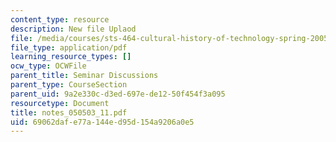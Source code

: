 ```yaml
---
content_type: resource
description: New file Uplaod
file: /media/courses/sts-464-cultural-history-of-technology-spring-2005/69062dafe77a144ed95d154a9206a0e5_notes_050503_11.pdf
file_type: application/pdf
learning_resource_types: []
ocw_type: OCWFile
parent_title: Seminar Discussions
parent_type: CourseSection
parent_uid: 9a2e330c-d3ed-697e-de12-50f454f3a095
resourcetype: Document
title: notes_050503_11.pdf
uid: 69062daf-e77a-144e-d95d-154a9206a0e5
---
```


